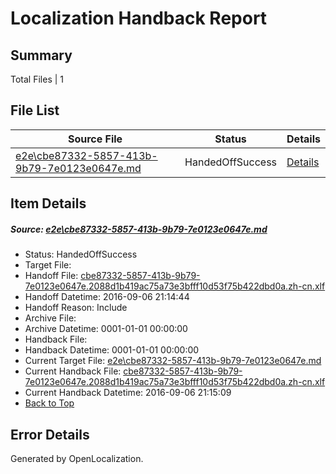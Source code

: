 # <a name='report-top'></a> Localization Handback Report

## Summary
 Total Files | 1

## File List
 Source File | Status | Details 
 ----------- | ------ | ------- 
 [e2e\cbe87332-5857-413b-9b79-7e0123e0647e.md](https://github.com/OpenLocalizationTestOrg/ol-test0/blob/e3beabf9e9fec52863b80cddb7476b39e4266d98/e2e/cbe87332-5857-413b-9b79-7e0123e0647e.md) | HandedOffSuccess | [Details](#d7f6f4dc36203864e7a656cacc202e70684d37796)

## Item Details
##### <a name='d7f6f4dc36203864e7a656cacc202e70684d37796'></a> Source: [e2e\cbe87332-5857-413b-9b79-7e0123e0647e.md](https://github.com/OpenLocalizationTestOrg/ol-test0/blob/e3beabf9e9fec52863b80cddb7476b39e4266d98/e2e/cbe87332-5857-413b-9b79-7e0123e0647e.md)
* Status: HandedOffSuccess
* Target File: 
* Handoff File: [cbe87332-5857-413b-9b79-7e0123e0647e.2088d1b419ac75a73e3bfff10d53f75b422dbd0a.zh-cn.xlf](https://github.com/OpenLocalizationTestOrg/ol-test0-handoff/blob/36c6f9f3af2c5f4282d9a9475936975b597f0902/ol-handoff/OpenLocalizationTestOrg/ol-test0-zhcn/ci/ht/cbe87332-5857-413b-9b79-7e0123e0647e.2088d1b419ac75a73e3bfff10d53f75b422dbd0a.zh-cn.xlf)
* Handoff Datetime: 2016-09-06 21:14:44
* Handoff Reason: Include
* Archive File: 
* Archive Datetime: 0001-01-01 00:00:00
* Handback File: 
* Handback Datetime: 0001-01-01 00:00:00
* Current Target File: [e2e\cbe87332-5857-413b-9b79-7e0123e0647e.md](https://github.com/OpenLocalizationTestOrg/ol-test0-zhcn/blob/ab3d07cdc2eebfceb42958925a54873598b2b5ea/e2e/cbe87332-5857-413b-9b79-7e0123e0647e.md)
* Current Handback File: [cbe87332-5857-413b-9b79-7e0123e0647e.2088d1b419ac75a73e3bfff10d53f75b422dbd0a.zh-cn.xlf](https://github.com/OpenLocalizationTestOrg/ol-test0-handback/blob/087e01e95a631eff6af82fe7374cf87ae860bb66/ol-handback/OpenLocalizationTestOrg/ol-test0-zhcn/ci/ht/cbe87332-5857-413b-9b79-7e0123e0647e.2088d1b419ac75a73e3bfff10d53f75b422dbd0a.zh-cn.xlf)
* Current Handback Datetime: 2016-09-06 21:15:09
* [Back to Top](#report-top)


## Error Details

Generated by OpenLocalization.
